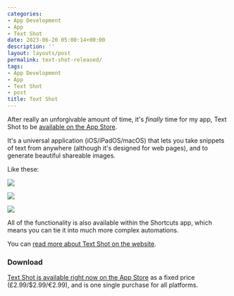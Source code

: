 ```yaml
---
categories:
- App Development
- App
- Text Shot
date: 2023-06-20 05:00:14+00:00
description: ''
layout: layouts/post
permalink: text-shot-released/
tags:
- App Development
- App
- Text Shot
- post
title: Text Shot
---
```


After really an unforgivable amount of time, it's _finally_ time for my app, Text Shot to be [available on the App Store](https://apps.apple.com/us/app/text-shot/id6450152342).

It's a universal application (iOS/iPadOS/macOS) that lets you take snippets of text from anywhere (although it's designed for web pages), and to generate beautiful shareable images.

Like these:

<p><img src="https://chrishannah.me/images/2023/06/PNG-image.png" style="max-width: 400px;"></p>

<p><img src="https://chrishannah.me/images/size/w1600/2023/06/PNG-image-1.png" style="max-width: 600px;"></p>

<p><img src="https://chrishannah.me/images/2023/06/PNG-image-2.png" style="max-width: 200px;"></p>

All of the functionality is also available within the Shortcuts app, which means you can tie it into much more complex automations.

You can [read more about Text Shot on the website](https://chrishannah.me/text-shot/).

### Download

[Text Shot is available right now on the App Store](https://apps.apple.com/us/app/text-shot/id6450152342) as a fixed price (£2.99/$2.99/€2.99), and is one single purchase for all platforms.
